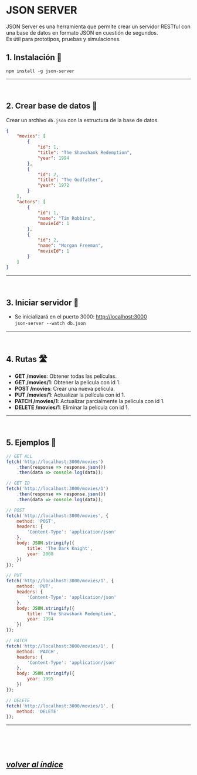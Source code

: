 # JSON SERVER
JSON Server es una herramienta que permite crear un servidor RESTful con una base de datos en formato JSON en cuestión de segundos.  
Es útil para prototipos, pruebas y simulaciones.

## 1. Instalación 🔧
`npm install -g json-server`

---
<br>

## 2. Crear base de datos 📂
Crear un archivo `db.json` con la estructura de la base de datos.

```json
{
    "movies": [
        {
            "id": 1,
            "title": "The Shawshank Redemption",
            "year": 1994
        },
        {
            "id": 2,
            "title": "The Godfather",
            "year": 1972
        }
    ],
    "actors": [
        {
            "id": 1,
            "name": "Tim Robbins",
            "movieId": 1
        },
        {
            "id": 2,
            "name": "Morgan Freeman",
            "movieId": 1
        }
    ]
}
```
---
<br>

## 3. Iniciar servidor 🚀
- Se inicializará en el puerto 3000: [http://localhost:3000](http://localhost:3000)  
`json-server --watch db.json`

---
<br>

## 4. Rutas 🛣️
- **GET /movies**: Obtener todas las películas.
- **GET /movies/1**: Obtener la película con id 1.
- **POST /movies**: Crear una nueva película.
- **PUT /movies/1**: Actualizar la película con id 1.
- **PATCH /movies/1**: Actualizar parcialmente la película con id 1.
- **DELETE /movies/1**: Eliminar la película con id 1.
---
<br>

## 5. Ejemplos 📝
```javascript
// GET ALL
fetch('http://localhost:3000/movies')
    .then(response => response.json())
    .then(data => console.log(data));

// GET ID
fetch('http://localhost:3000/movies/1')
    .then(response => response.json())
    .then(data => console.log(data));

// POST
fetch('http://localhost:3000/movies', {
    method: 'POST',
    headers: {
        'Content-Type': 'application/json'
    },
    body: JSON.stringify({
        title: 'The Dark Knight',
        year: 2008
    })
});

// PUT
fetch('http://localhost:3000/movies/1', {
    method: 'PUT',
    headers: {
        'Content-Type': 'application/json'
    },
    body: JSON.stringify({
        title: 'The Shawshank Redemption',
        year: 1994
    })
});

// PATCH
fetch('http://localhost:3000/movies/1', {
    method: 'PATCH',
    headers: {
        'Content-Type': 'application/json'
    },
    body: JSON.stringify({
        year: 1995
    })
});

// DELETE
fetch('http://localhost:3000/movies/1', {
    method: 'DELETE'
});
```
---
<br><br><br>

## *[volver al índice](../../README.md)*